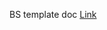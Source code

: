 <p>
BS template doc
<a href="https://leetcode.com/discuss/general-discussion/786126/Python-Powerful-Ultimate-Binary-Search-Template.-Solved-many-problems">Link</a>